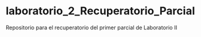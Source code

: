 # laboratorio_2_Recuperatorio_Parcial
Repositorio para el recuperatorio del primer parcial de Laboratorio II
